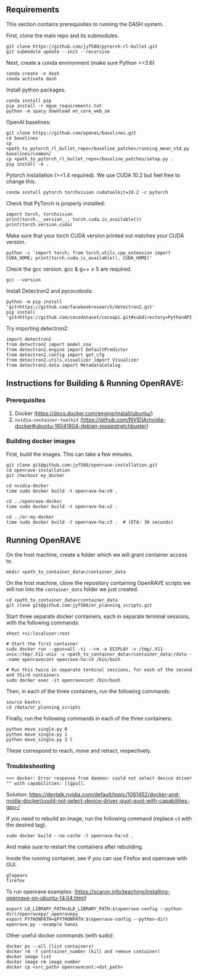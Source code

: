 ## Requirements

This section contains prerequisites to running the DASH system.

First, clone the main repo and its submodules.
```
git clone https://github.com/jyf588/pytorch-rl-bullet.git
git submodule update --init --recursive
```

Next, create a conda environment (make sure Python >=3.6)
```
conda create -n dash
conda activate dash
```

Install python packages.
```
conda install pip
pip install -r mguo_requirements.txt
python -m spacy download en_core_web_sm
```

OpenAI baselines:
```
git clone https://github.com/openai/baselines.git
cd baselines
cp <path_to_pytorch_rl_bullet_repo>/baseline_patches/running_mean_std.py baselines/common/
cp <path_to_pytorch_rl_bullet_repo>/baseline_patches/setup.py .
pip install -e .
```

Pytorch installation (>=1.4 required). We use CUDA 10.2 but feel free to change this.
```
conda install pytorch torchvision cudatoolkit=10.2 -c pytorch
```

Check that PyTorch is properly installed:
```
import torch, torchvision
print(torch.__version__, torch.cuda.is_available())
print(torch.version.cuda)
```

Make sure that your torch CUDA version printed out matches your CUDA version.
```
python -c 'import torch; from torch.utils.cpp_extension import CUDA_HOME; print(torch.cuda.is_available(), CUDA_HOME)'
```

Check the gcc version. gcc & g++ ≥ 5 are required.
```
gcc --version
```

Install Detectron2 and pycocotools:
```
python -m pip install 'git+https://github.com/facebookresearch/detectron2.git'
pip install 'git+https://github.com/cocodataset/cocoapi.git#subdirectory=PythonAPI'
```

Try importing detectron2:
```
import detectron2
from detectron2 import model_zoo
from detectron2.engine import DefaultPredictor
from detectron2.config import get_cfg
from detectron2.utils.visualizer import Visualizer
from detectron2.data import MetadataCatalog
```

## Instructions for Building & Running OpenRAVE:

### Prerequisites
1. Docker (https://docs.docker.com/engine/install/ubuntu/)
2. `nvidia-container-toolkit` (https://github.com/NVIDIA/nvidia-docker#ubuntu-16041804-debian-jessiestretchbuster)

### Building docker images

First, build the images. This can take a few minutes.

```
git clone git@github.com:jyf588/openrave-installation.git
cd openrave-installation
git checkout my_docker

cd nvidia-docker
time sudo docker build -t openrave-ha:v0 .

cd ../openrave-docker
time sudo docker build -t openrave-ha:v2 .

cd ../or-my-docker
time sudo docker build -t openrave-ha:v3 .  # (ETA: 30 seconds)
```

## Running OpenRAVE

On the host machine, create a folder which we will grant container access to.
```
mkdir <path_to_container_data>/container_data
```

On the host machine, clone the repository containing OpenRAVE scripts we will run into the `container_data` folder we just created.
```
cd <path_to_container_data>/container_data
git clone git@github.com:jyf588/or_planning_scripts.git
```

Start three separate docker containers, each in separate terminal sessions, with the following commands:
```
xhost +si:localuser:root

# Start the first container
sudo docker run --gpus=all -ti --rm -e DISPLAY -v /tmp/.X11-unix:/tmp/.X11-unix -v <path_to_container_data>/container_data:/data --name openravecont openrave-ha:v3 /bin/bash

# Run this twice in separate terminal sessions, for each of the second and third containers
sudo docker exec -it openravecont /bin/bash
```

Then, in each of the three containers, run the following commands:
```
source bashrc
cd /data/or_planning_scripts
```

Finally, run the following commands in each of the three containers:
```
python move_single.py 0
python move_single.py 1
python move_single.py 2 l
```
These correspond to reach, move and retract, respectively.


### Troubleshooting
```
>>> docker: Error response from daemon: could not select device driver "" with capabilities: [[gpu]].
```
Solution: https://devtalk.nvidia.com/default/topic/1061452/docker-and-nvidia-docker/could-not-select-device-driver-quot-quot-with-capabilities-gpu-/

If you need to rebuild an image, run the following command (replace `v3` with the desired tag).
```
sudo docker build --no-cache -t openrave-ha:v3 .
```
And make sure to restart the containers after rebuilding.

Inside the running container, see if you can use Firefox and openrave with GUI.
```
glxgears
firefox
```

To run openrave examples: (https://scaron.info/teaching/installing-openrave-on-ubuntu-14.04.html)
```
export LD_LIBRARY_PATH=$LD_LIBRARY_PATH:$(openrave-config --python-dir)/openravepy/_openravepy_
export PYTHONPATH=$PYTHONPATH:$(openrave-config --python-dir)
openrave.py --example hanoi
```

Other useful docker commands (with sudo): 

```
docker ps --all (list containers)
docker rm -f contrainer_number (kill and remove container)
docker image list
docker image rm image_number
docker cp <src_path> openravecont:<dst_path>
```
